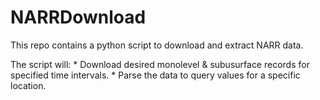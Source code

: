 # NARRDownload

This repo contains a python script to download and extract NARR data.

The script will:
    * Download desired monolevel & subusurface records for specified time intervals.
    * Parse the data to query values for a specific location.
